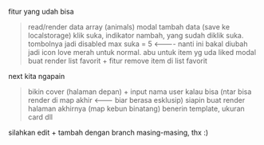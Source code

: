 fitur yang udah bisa
> read/render data array (animals)
> modal tambah data (save ke localstorage)
> klik suka, indikator nambah, yang sudah diklik suka. tombolnya jadi disabled max suka = 5 <---- nanti ini bakal diubah jadi icon love merah untuk normal. abu untuk item yg uda liked
> modal buat render list favorit + fitur remove item di list favorit

next kita ngapain
> bikin cover (halaman depan) + input nama user kalau bisa (ntar bisa render di map akhir <--- biar berasa esklusip)
> siapin buat render halaman akhirnya (map kebun binatang)
> benerin template, ukuran card dll


silahkan edit + tambah dengan branch masing-masing, thx :)
